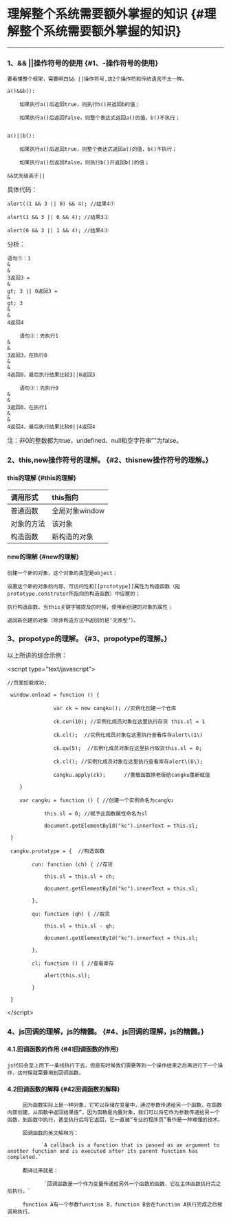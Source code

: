 # 理解整个系统需要额外掌握的知识 {#理解整个系统需要额外掌握的知识}

---

### 1、&& \|\|操作符号的使用 {#1、-操作符号的使用}

```
要看懂整个框架，需要明白&& ||操作符号,这2个操作符和传统语言不太一样。

a()&&b():

    如果执行a()后返回true，则执行b()并返回b的值；

    如果执行a()后返回false，则整个表达式返回a()的值，b()不执行；


a()||b():

    如果执行a()后返回true，则整个表达式返回a()的值，b()不执行；

    如果执行a()后返回false，则执行b()并返回b()的值；

&&优先级高于||
```

具体代码：

```
alert((1 && 3 || 0) && 4); //结果4①

alert(1 && 3 || 0 && 4); //结果3②

alert(0 && 3 || 1 && 4); //结果4③
```

分析：

```
语句①：1
&
&
3返回3 =
&
gt; 3 || 0返回3 =
&
gt; 3
&
&
4返回4

    语句②：先执行1
&
&
3返回3，在执行0
&
&
4返回0，最后执行结果比较3||0返回3

    语句③：先执行0
&
&
3返回0，在执行1
&
&
4返回4，最后执行结果比较0||4返回4
```

注：非0的整数都为true，undefined、null和空字符串””为false。

### 2、this,new操作符号的理解。 {#2、thisnew操作符号的理解。}

#### this的理解 {#this的理解}

| 调用形式 | this指向 |
| :--- | :--- |
| 普通函数 | 全局对象window |
| 对象的方法 | 该对象 |
| 构造函数 | 新构造的对象 |

#### new的理解 {#new的理解}

`创建一个新的对象，这个对象的类型是object；`

`设置这个新的对象的内部、可访问性和[[prototype]]属性为构造函数（指prototype.construtor所指向的构造函数）中设置的；`

`执行构造函数，当this关键字被提及的时候，使用新创建的对象的属性；`

`返回新创建的对象（除非构造方法中返回的是‘无原型’）。`

### 3、propotype的理解。 {#3、propotype的理解。}

以上所讲的综合示例：

&lt;script type="text/javascript"&gt;

```
//页面加载成功;

 window.onload = function () {

               var ck = new cangku(); //实例化创建一个仓库

               ck.cun(10); //实例化成员对象在这里执行存货 this.sl = 1

               ck.cl();  //实例化成员对象在这里执行查看库存alert\(1\)   

               ck.qu(5);  //实例化成员对象在这里执行取货this.sl = 0;

               ck.cl(); //实例化成员对象在这里执行查看库存alert\(0\);

               cangku.apply(ck);      //重载函数换老板给cangku重新赋值

    }

    var cangku = function () { //创建一个实例命名为cangku

            this.sl = 0; //赋予此函数属性命名为sl

            document.getElementById("kc").innerText = this.sl;

 }

 cangku.prototype = {  //构造函数

        cun: function (ch) { //存货

            this.sl = this.sl + ch;

            document.getElementById("kc").innerText = this.sl;

        },

        qu: function (qh) { //取货

            this.sl = this.sl - qh;

            document.getElementById("kc").innerText = this.sl;

        },

        cl: function () { //查看库存

            alert(this.sl);

        }

 }
```

&lt;/script&gt;

### 4、js回调的理解，js的精髓。 {#4、js回调的理解，js的精髓。}

#### 4.1.回调函数的作用 {#41回调函数的作用}

```
js代码会至上而下一条线执行下去，但是有时候我们需要等到一个操作结束之后再进行下一个操作，这时候就需要用到回调函数。
```

#### **4.2回调函数的解释** {#42回调函数的解释}

         因为函数实际上是一种对象，它可以存储在变量中，通过参数传递给另一个函数，在函数内部创建，从函数中返回结果值”，因为函数是内置对象，我们可以将它作为参数传递给另一个函数，到函数中执行，甚至执行后将它返回，它一直被“专业的程序员”看作是一种难懂的技术。

         回调函数的英文解释为：

               `A callback is a function that is passed as an argument to another function and is executed after its parent function has completed.`

         翻译过来就是：

                `回调函数是一个作为变量传递给另外一个函数的函数，它在主体函数执行完之后执行。`

         function A有一个参数function B，function B会在function A执行完成之后被调用执行。



